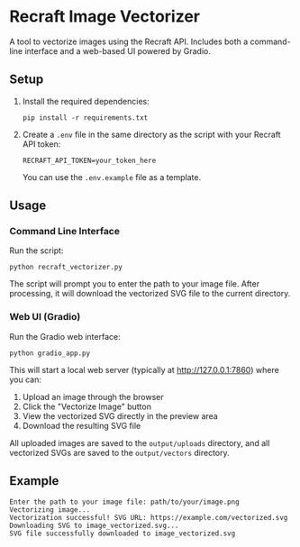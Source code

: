 # Recraft Image Vectorizer

A tool to vectorize images using the Recraft API. Includes both a command-line interface and a web-based UI powered by Gradio.

## Setup

1. Install the required dependencies:
   ```
   pip install -r requirements.txt
   ```

2. Create a `.env` file in the same directory as the script with your Recraft API token:
   ```
   RECRAFT_API_TOKEN=your_token_here
   ```
   You can use the `.env.example` file as a template.

## Usage

### Command Line Interface

Run the script:
```
python recraft_vectorizer.py
```

The script will prompt you to enter the path to your image file. After processing, it will download the vectorized SVG file to the current directory.

### Web UI (Gradio)

Run the Gradio web interface:
```
python gradio_app.py
```

This will start a local web server (typically at http://127.0.0.1:7860) where you can:
1. Upload an image through the browser
2. Click the "Vectorize Image" button
3. View the vectorized SVG directly in the preview area
4. Download the resulting SVG file

All uploaded images are saved to the `output/uploads` directory, and all vectorized SVGs are saved to the `output/vectors` directory.

## Example

```
Enter the path to your image file: path/to/your/image.png
Vectorizing image...
Vectorization successful! SVG URL: https://example.com/vectorized.svg
Downloading SVG to image_vectorized.svg...
SVG file successfully downloaded to image_vectorized.svg
```

